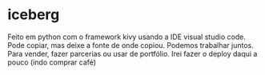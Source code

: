 # iceberg
Feito em python com o framework kivy usando a IDE visual studio code.
Pode copiar, mas deixe a fonte de onde copiou.
Podemos trabalhar juntos.
Para vender, fazer parcerias ou usar de portfólio.
Irei fazer o deploy daqui a pouco (indo comprar café)
